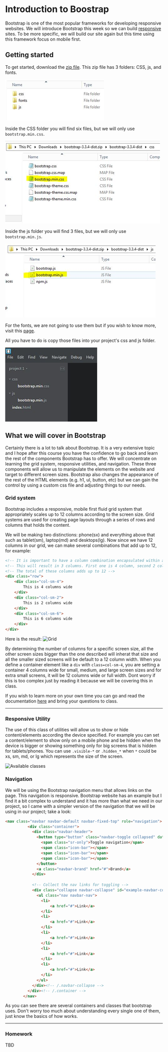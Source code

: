 
# Introduction to Boostrap

Bootstrap is one of the most popular frameworks for developing responsive websites. We will introduce Bootstrap this week so we can build [responsive](http://en.wikipedia.org/wiki/Responsive_web_design) sites. To be more specific, we will build our site again but this time using this framework focus on mobile first.

## Getting started

To get started, download the [zip file](https://github.com/twbs/bootstrap/releases/download/v3.3.4/bootstrap-3.3.4-dist.zip). This zip file has 3 folders: CSS, js, and fonts.

![Bootstrap folders](/images/bootstrap-folders.jpg)

Inside the CSS folder you will find six files, but we will only use `bootstrap.min.css`.

![Bootstrap minify css file](/images/bootstrap-min-css.jpg)

Inside the js folder you will find 3 files, but we will only use `bootstrap.min.js`.

![Bootstrap minify js file](/images/bootstrap-min-js.jpg)

For the fonts, we are not going to use them but if you wish to know more, visit this [page](http://getbootstrap.com/components/#glyphicons).

All you have to do is copy those files into your project's css and js folder.

![Project using bootstrap](/images/project-bootstrap.jpg)

## What we will cover in Bootstrap

Certainly there is a lot to talk about Bootstrap. It is a very extensive topic and I hope after this course you have the confidence to go back and learn the rest of the components Bootstrap has to offer. We will concentrate on learning the grid system, responsive utilities, and navigation. These three components will allow us to manipulate the elements on the website and target to different screen sizes. Bootstrap also changes the appearance of the rest of the HTML elements (e.g. h1, ul, button, etc) but we can gain the control by using a custom css file and adjusting things to our needs.

### Grid system

Bootstrap includes a responsive, mobile first fluid grid system that appropriately scales up to 12 columns according to the screen size. Grid systems are used for creating page layouts through a series of rows and columns that holds the content.

We will be making two distinctions: phone(sx) and everything above that such as tablet(sm), laptop(md) and desktops(lg). Now since we have 12 columns in our grid, we can make several combinations that add up to 12, for example:

```html
<!-- It is important to have a column combination encapsulated within a row to perform well -->
<!-- This will result in 3 columns. First one is 4 column, second 2 column, and third 6 column wide -->
<!-- The total of these columns adds up to 12 -->
<div class="row">
    <div class="col-sm-4">
        This is 4 columns wide
    </div>
    <div class="col-sm-2">
        This is 2 columns wide
    </div>
    <div class="col-sm-6">
        This is 6 columns wide
    </div>
</div>
```

Here is the result:
![Grid](/images/grid-example.jpg)

By determining the number of columns for a specific screen size, all the other screen sizes bigger than the one described will inherat that size and all the smaller sized screens will be default to a 12 column width. When you define a container element like a `div` with `class=col-sm-4`, you are setting a container 4 columns wide for small, medium, and large screen sizes and for extra small screens, it will be 12 columns wide or full width.  Dont worry if this is too complex just by reading it because we will be covering this in class.

If you wish to learn more on your own time you can go and read the documentation [here](http://getbootstrap.com/css/#grid) and bring your questions to class.

<hr>

### Responsive Utility

The use of this class of utilities will allow us to show or hide content/elements according the device specified. For example you can set a content/element to show only on a mobile phone and be hidden when the device is bigger or showing something only for big screens that is hidden for tablets/phones. You can use `.visible-*` or `.hidden_*` when `*` could be xs, sm, md, or lg which represents the size of the screen.

![Available classes](/images/available-table.jpg)

### Navigation

We will be using the Bootstrap navigation menu that  allows links on the page. This navigation is responsive. Bootstrap website has an example but I find it a bit complex to understand and it has more than what we need in our project, so I came with a simpler version of the navigation that we will be using in our project; take a look:

```html
<nav class="navbar navbar-default navbar-fixed-top" role="navigation">
          <div class="container">
            <div class="navbar-header">
              <button type="button" class="navbar-toggle collapsed" data-toggle="collapse" data-target="#example-navbar-collapse">
                <span class="sr-only">Toggle navigation</span>
                <span class="icon-bar"></span>
                <span class="icon-bar"></span>
                <span class="icon-bar"></span>
              </button>
              <a class="navbar-brand" href="#">Brand</a>
            </div>

            <!-- Collect the nav links for toggling -->
            <div class="collapse navbar-collapse" id="example-navbar-collapse">
              <ul class="nav navbar-nav">
                <li>
                    <a href="#">Link</a>
                </li>
                <li>
                    <a href="#">Link</a>
                </li>
                <li>
                    <a href="#">Link</a>
                </li>
                <li>
                    <a href="#">Link</a>
                </li>
                <li>
                    <a href="#">Link</a>
                </li>
              </ul> 
            </div><!-- /.navbar-collapse -->
          </div><!-- /.container -->
        </nav>
```
As you can see there are several containers and classes that bootstrap uses. Don't worry too much about understanding every single one of them, just know the basics of how works.

<hr>

### Homework
TBD

